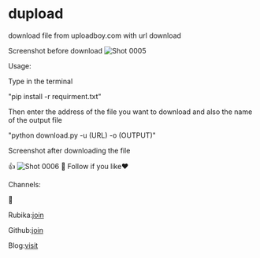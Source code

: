 # dupload
download file from uploadboy.com with url download

Screenshot before download
![Shot 0005](https://github.com/Sinoce68/dupload/assets/126144473/f40fa4ff-0d24-46ea-9955-ee49e181aa0c)

Usage:

Type in the terminal

"pip install -r requirment.txt"

Then enter the address of the file you want to download and also the name of the output file

"python download.py -u (URL) -o (OUTPUT)"

Screenshot after downloading the file


👍
![Shot 0006](https://github.com/Sinoce68/dupload/assets/126144473/f1eafd5d-9a13-4116-af15-e7bd215afb20)
💌
Follow if you like❤



Channels:

💯

Rubika:[join](https://l.rubika.ir/py_sinoce)

Github:[join](https://github.com/Sinoce68)

Blog:[visit](https://hsc.blogsazan.com/)
